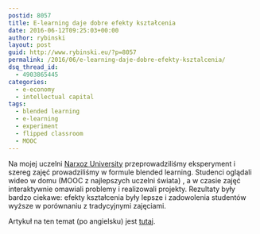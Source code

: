 ```yaml
---
postid: 8057
title: E-learning daje dobre efekty kształcenia
date: 2016-06-12T09:25:03+00:00
author: rybinski
layout: post
guid: http://www.rybinski.eu/?p=8057
permalink: /2016/06/e-learning-daje-dobre-efekty-ksztalcenia/
dsq_thread_id:
  - 4903865445
categories:
  - e-economy
  - intellectual capital
tags:
  - blended learning
  - e-learning
  - experiment
  - flipped classroom
  - MOOC
---
```

Na mojej uczelni [Narxoz University](http://www.narxoz.kz/en) przeprowadziliśmy eksperyment i szereg zajęć prowadziliśmy w formule blended learning. Studenci oglądali wideo w domu (MOOC z najlepszych uczelni świata) , a w czasie zajęć interaktywnie omawiali problemy i realizowali projekty. Rezultaty były bardzo ciekawe: efekty kształcenia były lepsze i zadowolenia studentów wyższe w porównaniu z tradycyjnymi zajęciami.

Artykuł na ten temat (po angielsku) jest [tutaj](http://papers.ssrn.com/sol3/papers.cfm?abstract_id=2794306).
